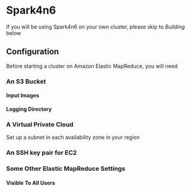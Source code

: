 # Spark4n6

If you will be using Spark4n6 on your own cluster, please skip to *Building* below

## Configuration

Before starting a cluster on Amazon Elastic MapReduce, you will need

### An S3 Bucket
#### Input Images
#### Logging Directory
### A Virtual Private Cloud
Set up a subnet in each availability zone in your region
### An SSH key pair for EC2
### Some Other Elastic MapReduce Settings
#### Visible To All Users
